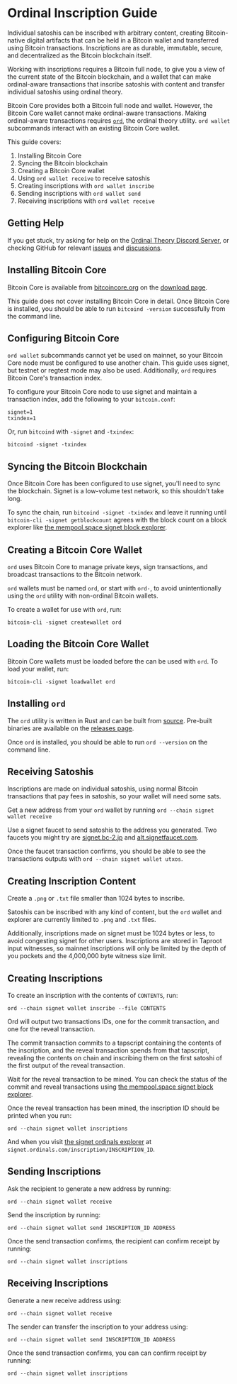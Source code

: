 Ordinal Inscription Guide
=========================

Individual satoshis can be inscribed with arbitrary content, creating
Bitcoin-native digital artifacts that can be held in a Bitcoin wallet and
transferred using Bitcoin transactions. Inscriptions are as durable, immutable,
secure, and decentralized as the Bitcoin blockchain itself.

Working with inscriptions requires a Bitcoin full node, to give you a view of
the current state of the Bitcoin blockchain, and a wallet that can make
ordinal-aware transactions that inscribe satoshis with content and transfer
individual satoshis using ordinal theory.

Bitcoin Core provides both a Bitcoin full node and wallet. However, the Bitcoin
Core wallet cannot make ordinal-aware transactions. Making ordinal-aware
transactions requires [`ord`](https://github.com/casey/ord), the ordinal theory
utility. `ord wallet` subcommands interact with an existing Bitcoin Core
wallet.

This guide covers:

1. Installing Bitcoin Core
2. Syncing the Bitcoin blockchain
3. Creating a Bitcoin Core wallet
4. Using `ord wallet receive` to receive satoshis
5. Creating inscriptions with `ord wallet inscribe`
6. Sending inscriptions with `ord wallet send`
7. Receiving inscriptions with `ord wallet receive`

Getting Help
------------

If you get stuck, try asking for help on the [Ordinal Theory Discord
Server](https://discord.com/invite/87cjuz4FYg), or checking GitHub for relevant
[issues](https://github.com/casey/ord/issues) and
[discussions](https://github.com/casey/ord/discussions).

Installing Bitcoin Core
-----------------------

Bitcoin Core is available from [bitcoincore.org](https://bitcoincore.org/) on
the [download page](https://bitcoincore.org/en/download/).

This guide does not cover installing Bitcoin Core in detail. Once Bitcoin Core
is installed, you should be able to run `bitcoind -version` successfully from
the command line.

Configuring Bitcoin Core
------------------------

`ord wallet` subcommands cannot yet be used on mainnet, so your Bitcoin Core
node must be configured to use another chain. This guide uses signet, but
testnet or regtest mode may also be used. Additionally, `ord` requires Bitcoin
Core's transaction index.

To configure your Bitcoin Core node to use signet and maintain a transaction
index, add the following to your `bitcoin.conf`:

```
signet=1
txindex=1
```

Or, run `bitcoind` with `-signet` and `-txindex`:

```
bitcoind -signet -txindex
```

Syncing the Bitcoin Blockchain
------------------------------

Once Bitcoin Core has been configured to use signet, you'll need to sync the
blockchain. Signet is a low-volume test network, so this shouldn't take long.

To sync the chain, run `bitcoind -signet -txindex` and leave it running until
`bitcoin-cli -signet getblockcount` agrees with the block count on a block
explorer like [the mempool.space signet block
explorer](https://mempool.space/signet).

Creating a Bitcoin Core Wallet
------------------------------

`ord` uses Bitcoin Core to manage private keys, sign transactions, and
broadcast transactions to the Bitcoin network.

`ord` wallets must be named `ord`, or start with `ord-`, to avoid
unintentionally using the `ord` utility with non-ordinal Bitcoin wallets.

To create a wallet for use with `ord`, run:

```
bitcoin-cli -signet createwallet ord
```

Loading the Bitcoin Core Wallet
-------------------------------

Bitcoin Core wallets must be loaded before the can be used with `ord`. To load
your wallet, run:

```
bitcoin-cli -signet loadwallet ord
```

Installing `ord`
----------------

The `ord` utility is written in Rust and can be built from
[source](https://github.com/casey/ord). Pre-built binaries are available on the
[releases page](https://github.com/casey/ord/releases).

Once `ord` is installed, you should be able to run `ord --version` on the
command line.

Receiving Satoshis
------------------

Inscriptions are made on individual satoshis, using normal Bitcoin transactions
that pay fees in satoshis, so your wallet will need some sats.

Get a new address from your `ord` wallet by running `ord --chain signet wallet
receive`

Use a signet faucet to send satoshis to the address you generated. Two faucets
you might try are [signet.bc-2.jp](https://signet.bc-2.jp/) and
[alt.signetfaucet.com](https://alt.signetfaucet.com/).

Once the faucet transaction confirms, you should be able to see the
transactions outputs with `ord --chain signet wallet utxos`.

Creating Inscription Content
----------------------------

Create a `.png` or `.txt` file smaller than 1024 bytes to inscribe.

Satoshis can be inscribed with any kind of content, but the `ord` wallet and
explorer are currently limited to `.png` and `.txt` files.

Additionally, inscriptions made on signet must be 1024 bytes or less, to avoid
congesting signet for other users. Inscriptions are stored in Taproot input
witnesses, so mainnet inscriptions will only be limited by the depth of you
pockets and the 4,000,000 byte witness size limit.

Creating Inscriptions
---------------------

To create an inscription with the contents of `CONTENTS`, run:

```
ord --chain signet wallet inscribe --file CONTENTS
```

Ord will output two transactions IDs, one for the commit transaction, and one
for the reveal transaction.

The commit transaction commits to a tapscript containing the contents of the
inscription, and the reveal transaction spends from that tapscript, revealing
the contents on chain and inscribing them on the first satoshi of the first
output of the reveal transaction.

Wait for the reveal transaction to be mined. You can check the status of the
commit and reveal transactions using  [the mempool.space signet block
explorer](https://mempool.space/signet).

Once the reveal transaction has been mined, the inscription ID should be
printed when you run:

```
ord --chain signet wallet inscriptions
```

And when you visit [the signet ordinals explorer](https://signet.ordinals.com/)
at `signet.ordinals.com/inscription/INSCRIPTION_ID`.


Sending Inscriptions
--------------------

Ask the recipient to generate a new address by running:

```
ord --chain signet wallet receive
```

Send the inscription by running:

```
ord --chain signet wallet send INSCRIPTION_ID ADDRESS
```

Once the send transaction confirms, the recipient can confirm receipt by
running:

```
ord --chain signet wallet inscriptions
```

Receiving Inscriptions
----------------------

Generate a new receive address using:

```
ord --chain signet wallet receive
```

The sender can transfer the inscription to your address using:

```
ord --chain signet wallet send INSCRIPTION_ID ADDRESS
```

Once the send transaction confirms, you can can confirm receipt by running:

```
ord --chain signet wallet inscriptions
```
